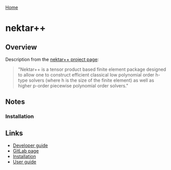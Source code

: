 [Home](../readme.md)
# nektar++

## Overview

Description from the [nektar++ project page](https://www.nektar.info/):

> "Nektar++ is a tensor product based finite element package designed to allow one to construct efficient classical low polynomial order h-type solvers (where h is the size of the finite element) as well as higher p-order piecewise polynomial order solvers."

## Notes

### Installation

## Links

- [Developer guide](https://doc.nektar.info/developerguide/latest/)
- [GitLab page](https://gitlab.nektar.info/nektar/nektar)
- [Installation](https://doc.nektar.info/userguide/latest/user-guidech2.html#user-guidese1.html)
- [User guide](https://doc.nektar.info/userguide/latest/)